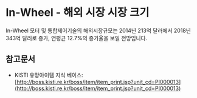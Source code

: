 # In-Wheel - 해외 시장 시장 크기

In-Wheel 모터 및 통합제어기술의 해외시장규모는 2014년 213억 달러에서 2018년 343억 달러로 증가, 연평균 12.7%의 증가율을 보일 전망입니다.

## 참고문서
- KISTI 유망아이템 지식 베이스: [http://boss.kisti.re.kr/boss/item/item_print.jsp?unit_cd=PI000013](http://boss.kisti.re.kr/boss/item/item_print.jsp?unit_cd=PI000013)
